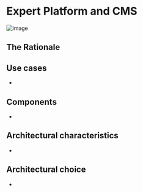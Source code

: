 # Expert Platform and CMS

![image](../Images/) 

## The Rationale



## Use cases

* 

## Components

* 

## Architectural characteristics

* 

## Architectural choice

* 